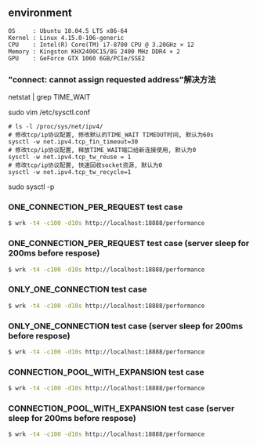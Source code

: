 ## environment

```text
OS     : Ubuntu 18.04.5 LTS x86-64
Kernel : Linux 4.15.0-106-generic
CPU    : Intel(R) Core(TM) i7-8700 CPU @ 3.20GHz × 12 
Memory : Kingston KHX2400C15/8G 2400 MHz DDR4 × 2
GPU    : GeForce GTX 1060 6GB/PCIe/SSE2
```

### "connect: cannot assign requested address"解决方法

netstat | grep TIME_WAIT

sudo vim /etc/sysctl.conf

```text
# ls -l /proc/sys/net/ipv4/
# 修改tcp/ip协议配置, 修改默认的TIME_WAIT TIMEOUT时间, 默认为60s
sysctl -w net.ipv4.tcp_fin_timeout=30
# 修改tcp/ip协议配置, 释放TIME_WAIT端口给新连接使用, 默认为0
sysctl -w net.ipv4.tcp_tw_reuse = 1
# 修改tcp/ip协议配置, 快速回收socket资源, 默认为0
sysctl -w net.ipv4.tcp_tw_recycle=1
```

sudo sysctl -p

### ONE_CONNECTION_PER_REQUEST test case

```bash
$ wrk -t4 -c100 -d10s http://localhost:18888/performance
```

### ONE_CONNECTION_PER_REQUEST test case (server sleep for 200ms before respose)

```bash
$ wrk -t4 -c100 -d10s http://localhost:18888/performance
```

### ONLY_ONE_CONNECTION test case

```bash
$ wrk -t4 -c100 -d10s http://localhost:18888/performance
```

### ONLY_ONE_CONNECTION test case (server sleep for 200ms before respose)

```bash
$ wrk -t4 -c100 -d10s http://localhost:18888/performance
```

### CONNECTION_POOL_WITH_EXPANSION test case

```bash
$ wrk -t4 -c100 -d10s http://localhost:18888/performance
```

### CONNECTION_POOL_WITH_EXPANSION test case (server sleep for 200ms before respose)

```bash
$ wrk -t4 -c100 -d10s http://localhost:18888/performance
```
